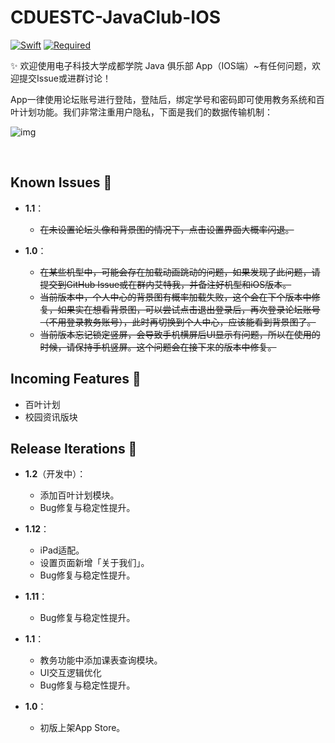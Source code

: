 # CDUESTC-JavaClub-IOS

[![Swift](https://img.shields.io/badge/Swift-5.5-orange)](https://developer.apple.com/swift/)
[![Required](https://img.shields.io/badge/iOS-14+-blue)](https://developer.apple.com/swift/)



✨ 欢迎使用电子科技大学成都学院 Java 俱乐部 App（IOS端）~有任何问题，欢迎提交Issue或进群讨论！

App一律使用论坛账号进行登陆，登陆后，绑定学号和密码即可使用教务系统和百叶计划功能。我们非常注重用户隐私，下面是我们的数据传输机制：

![img](https://user-images.githubusercontent.com/31413093/140307619-7a87f084-d9c6-4014-9481-fada11e61a4e.jpeg)


&nbsp;

## Known Issues 🔨

- **1.1**：
    - ~~在未设置论坛头像和背景图的情况下，点击设置界面大概率闪退。~~

- **1.0**：
    - ~~在某些机型中，可能会存在加载动画跳动的问题，如果发现了此问题，请提交到GitHub Issue或在群内艾特我，并备注好机型和iOS版本。~~
    - ~~当前版本中，个人中心的背景图有概率加载失败，这个会在下个版本中修复，如果实在想看背景图，可以尝试点击退出登录后，再次登录论坛账号（不用登录教务账号），此时再切换到个人中心，应该能看到背景图了。~~
    - ~~当前版本忘记锁定竖屏，会导致手机横屏后UI显示有问题，所以在使用的时候，请保持手机竖屏。这个问题会在接下来的版本中修复。~~


## Incoming Features 🔨

- 百叶计划
- 校园资讯版块


## Release Iterations 🔨

- **1.2**（开发中）：
    - 添加百叶计划模块。
    - Bug修复与稳定性提升。

- **1.12**：
    - iPad适配。
    - 设置页面新增「关于我们」。
    - Bug修复与稳定性提升。

- **1.11**：
    - Bug修复与稳定性提升。

- **1.1**：
    - 教务功能中添加课表查询模块。
    - UI交互逻辑优化
    - Bug修复与稳定性提升。

- **1.0**：
    - 初版上架App Store。
